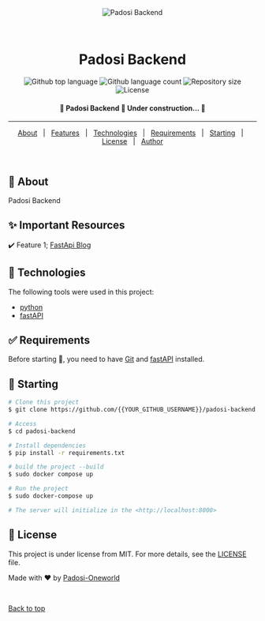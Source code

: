 <div align="center" id="top"> 
  <img src="./.github/app.gif" alt="Padosi Backend" />

  &#xa0;

  <!-- <a href="https://padosibackend.netlify.app">Demo</a> -->
</div>

<h1 align="center">Padosi Backend</h1>

<p align="center">
  <img alt="Github top language" src="https://img.shields.io/github/languages/top/Padosi-Oneworld/Padosi_backend?color=56BEB8">

  <img alt="Github language count" src="https://img.shields.io/github/languages/count/Padosi-Oneworld/Padosi_backend?color=56BEB8">

  <img alt="Repository size" src="https://img.shields.io/github/repo-size/Padosi-Oneworld/Padosi_backend?color=56BEB8">

  <img alt="License" src="https://img.shields.io/github/license/Padosi-Oneworld/Padosi_backend?color=56BEB8">

  <!-- <img alt="Github issues" src="https://img.shields.io/github/issues/{{YOUR_GITHUB_USERNAME}}/padosi-backend?color=56BEB8" /> -->

  <!-- <img alt="Github forks" src="https://img.shields.io/github/forks/{{YOUR_GITHUB_USERNAME}}/padosi-backend?color=56BEB8" /> -->

  <!-- <img alt="Github stars" src="https://img.shields.io/github/stars/{{YOUR_GITHUB_USERNAME}}/padosi-backend?color=56BEB8" /> -->
</p>

<!-- Status -->

<h4 align="center"> 
	🚧  Padosi Backend 🚀 Under construction...  🚧
</h4> 

<hr>

<p align="center">
  <a href="#dart-about">About</a> &#xa0; | &#xa0; 
  <a href="#sparkles-features">Features</a> &#xa0; | &#xa0;
  <a href="#rocket-technologies">Technologies</a> &#xa0; | &#xa0;
  <a href="#white_check_mark-requirements">Requirements</a> &#xa0; | &#xa0;
  <a href="#checkered_flag-starting">Starting</a> &#xa0; | &#xa0;
  <a href="#memo-license">License</a> &#xa0; | &#xa0;
  <a href="https://github.com/{{paritoshtripathi935}}" target="_blank">Author</a>
</p>

<br>

## :dart: About ##

Padosi Backend

## :sparkles: Important Resources ##

:heavy_check_mark: Feature 1; [FastApi Blog](https://www.jeffastor.com/blog/designing-a-robust-user-model-in-a-fastapi-app)

## :rocket: Technologies ##

The following tools were used in this project:

- [python](https://www.python.org/)
- [fastAPI](https://fastapi.tiangolo.com/)

## :white_check_mark: Requirements ##

Before starting :checkered_flag:, you need to have [Git](https://git-scm.com) and [fastAPI](https://fastapi.tiangolo.com/) installed.

## :checkered_flag: Starting ##

```bash
# Clone this project
$ git clone https://github.com/{{YOUR_GITHUB_USERNAME}}/padosi-backend

# Access
$ cd padosi-backend

# Install dependencies
$ pip install -r requirements.txt

# build the project --build
$ sudo docker compose up

# Run the project
$ sudo docker-compose up 

# The server will initialize in the <http://localhost:8000>
```

## :memo: License ##

This project is under license from MIT. For more details, see the [LICENSE](LICENSE.md) file.


Made with :heart: by <a href="https://github.com/{{Padosi-Oneworld}}" target="_blank">Padosi-Oneworld</a>

&#xa0;

<a href="#top">Back to top</a>
